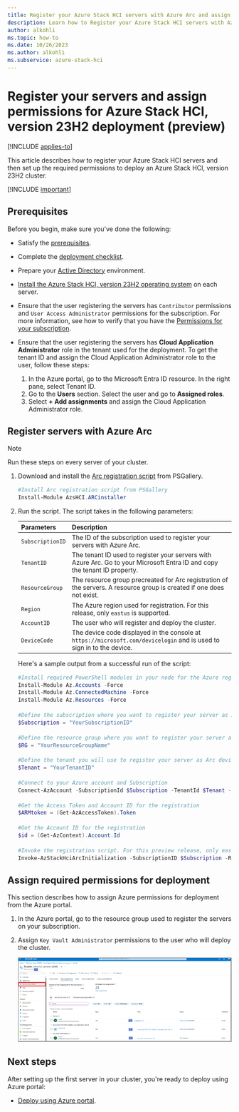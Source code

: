 ```yaml
--- 
title: Register your Azure Stack HCI servers with Azure Arc and assign permissions for deployment (preview) 
description: Learn how to Register your Azure Stack HCI servers with Azure Arc and assign permissions for deployment (preview). 
author: alkohli
ms.topic: how-to
ms.date: 10/26/2023
ms.author: alkohli
ms.subservice: azure-stack-hci
---
```


# Register your servers and assign permissions for Azure Stack HCI, version 23H2 deployment (preview)

[!INCLUDE [applies-to](../../includes/hci-applies-to-23h2.md)]

This article describes how to register your Azure Stack HCI servers and then set up the required permissions to deploy an Azure Stack HCI, version 23H2 cluster.

[!INCLUDE [important](../../includes/hci-preview.md)]

## Prerequisites

Before you begin, make sure you've done the following:

- Satisfy the [prerequisites](./deployment-prerequisites.md).
- Complete the [deployment checklist](./deployment-checklist.md).
- Prepare your [Active Directory](./deployment-prep-active-directory.md) environment.
- [Install the Azure Stack HCI, version 23H2 operating system](./deployment-install-os.md) on each server.

- Ensure that the user registering the servers has `Contributor` permissions and `User Access Administrator` permissions for the subscription. For more information, see how to verify that you have the [Permissions for your subscription](../index.yml).

- Ensure that the user registering the servers has **Cloud Application Administrator** role in the tenant used for the deployment. To get the tenant ID and assign the Cloud Application Administrator role to the user, follow these steps: 
    1. In the Azure portal, go to the Microsoft Entra ID resource. In the right pane, select Tenant ID.
    1. Go to the **Users** section. Select the user and go to **Assigned roles**. 
    1. Select **+ Add assignments** and assign the Cloud Application Administrator role.

## Register servers with Azure Arc

> [!NOTE]
> Run these steps on every server of your cluster.

1. Download and install the [Arc registration script](https://www.powershellgallery.com/packages/AzSHCI.ARCInstaller/0.1.2489.42) from PSGallery.

    ```powershell
    #Install Arc registration script from PSGallery
    Install-Module AzsHCI.ARCinstaller
    ```
1. Run the script. The script takes in the following parameters: 
    
    |Parameters  |Description  |
    |------------|-------------|
    |`SubscriptionID`    |The ID of the subscription used to register your servers with Azure Arc.         |
    |`TenantID`          |The tenant ID used to register your servers with Azure Arc. Go to your Microsoft Entra ID and copy the tenant ID property.       |
    |`ResourceGroup`     |The resource group precreated for Arc registration of the servers. A resource group is created if one does not exist.         |
    |`Region`            |The Azure region used for registration. For this release, only `eastus` is supported.          |
    |`AccountID`         |The user who will register and deploy the cluster.         |
    |`DeviceCode`        |The device code displayed in the console at `https://microsoft.com/devicelogin` and is used to sign in to the device.         |
    
   Here's a sample output from a successful run of the script:

   ```powershell
   #Install required PowerShell modules in your node for the Azure registration
   Install-Module Az.Accounts -Force
   Install-Module Az.ConnectedMachine -Force
   Install-Module Az.Resources -Force

   #Define the subscription where you want to register your server as Arc device
   $Subscription = "YourSubscriptionID"

   #Define the resource group where you want to register your server as Arc device
   $RG = "YourResourceGroupName"

   #Define the tenant you will use to register your server as Arc device
   $Tenant = "YourTenantID"

   #Connect to your Azure account and Subscription
   Connect-AzAccount -SubscriptionId $Subscription -TenantId $Tenant -DeviceCode

   #Get the Access Token and Account ID for the registration
   $ARMtoken = (Get-AzAccessToken).Token

   #Get the Account ID for the registration
   $id = (Get-AzContext).Account.Id

   #Invoke the registration script. For this preview release, only eastus region is supported.
   Invoke-AzStackHciArcInitialization -SubscriptionID $Subscription -ResourceGroup $RG -TenantID $Tenant -Region eastus -Cloud "AzureCloud" -ArmAccessToken $ARMtoken -AccountID $id -Force
   ```

## Assign required permissions for deployment

This section describes how to assign Azure permissions for deployment from the Azure portal.


1. In the Azure portal, go to the resource group used to register the servers on your subscription. 
1. Assign `Key Vault Administrator` permissions to the user who will deploy the cluster.

   ![Screenshot showing how to assign "Key Vault Admin" permissions to the user who will create the HCI cluster in Azure portal.](./media/deployment-arc-register-server-permissions/access-control-1.png)



## Next steps

After setting up the first server in your cluster, you're ready to deploy using Azure portal:

- [Deploy using Azure portal](./deploy-via-portal.md).


